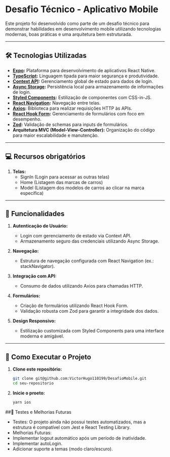 # Desafio Técnico - Aplicativo Mobile

Este projeto foi desenvolvido como parte de um desafio técnico para demonstrar habilidades em desenvolvimento mobile utilizando tecnologias modernas, boas práticas e uma arquitetura bem estruturada.

---

## 🛠️ Tecnologias Utilizadas

- **[Expo](https://expo.dev/):** Plataforma para desenvolvimento de aplicativos React Native.
- **[TypeScript](https://www.typescriptlang.org/):** Linguagem tipada para maior segurança e produtividade.
- **[Context API](https://reactjs.org/docs/context.html):** Gerenciamento global de estado para dados de login.
- **[Async Storage](https://react-native-async-storage.github.io/async-storage/):** Persistência local para armazenamento de informações de login.
- **[Styled Components](https://styled-components.com/):** Estilização de componentes com CSS-in-JS.
- **[React Navigation](https://reactnavigation.org/):** Navegação entre telas.
- **[Axios](https://axios-http.com/):** Biblioteca para realizar requisições HTTP às APIs.
- **[React Hook Form](https://react-hook-form.com/):** Gerenciamento de formulários com foco em desempenho.
- **[Zod](https://zod.dev/):** Validação de schemas para inputs de formulários.
- **Arquitetura MVC (Model-View-Controller):** Organização do código para maior escalabilidade e manutenção.

---

## 💻 Recursos obrigatórios

1. **Telas:**
   - SignIn (Login para acessar as outras telas)
   - Home (Listagem das marcas de carros)
   - Model (Listagem dos modelos de carros ao clicar na marca específica)
     
---

## 📱 Funcionalidades

1. **Autenticação de Usuário:**
   - Login com gerenciamento de estado via Context API.
   - Armazenamento seguro das credenciais utilizando Async Storage.

2. **Navegação:**
   - Estrutura de navegação configurada com React Navigation (ex.: stackNavigator).

3. **Integração com API:**
   - Consumo de dados utilizando Axios para chamadas HTTP.

4. **Formulários:**
   - Criação de formulários utilizando React Hook Form.
   - Validação robusta com Zod para garantir a integridade dos dados.

5. **Design Responsivo:**
   - Estilização customizada com Styled Components para uma interface moderna e amigável.

---

## 🚀 Como Executar o Projeto

1. **Clone este repositório:**
   ```bash
   git clone git@github.com:VictorHugo110199/DesafioMobile.git
   cd seu-repositorio
   
2. **Inicie o proeto:**
   ```bash
   yarn ios

##🧪 Testes e Melhorias Futuras
- Testes: O projeto ainda não possui testes automatizados, mas a estrutura é compatível com Jest e React Testing Library.
- Melhorias Futuras:
- Implementar logout automático após um período de inatividade.
- Implementar autoLogin.
- Adicionar suporte a temas (modo claro/escuro).
